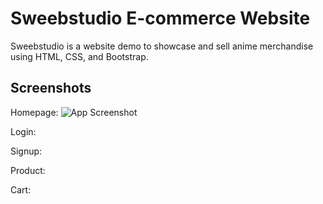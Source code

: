# Sweebstudio E-commerce Website
 
Sweebstudio is a website demo to showcase and sell anime merchandise using HTML, CSS, and Bootstrap.

## Screenshots

Homepage:
![App Screenshot](image/homepagesc)

Login:

Signup:

Product:

Cart: